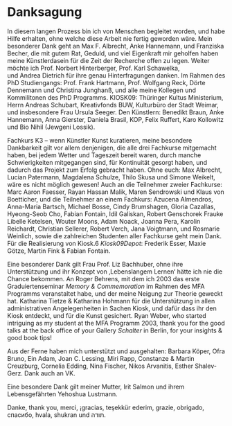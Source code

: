 # Danksagung

In diesem langen Prozess bin ich von Menschen begleitet worden, und habe Hilfe erhalten, ohne welche diese Arbeit nie fertig geworden wäre.
Mein besonderer Dank geht an Max F. Albrecht, Anke Hannemann, und Franziska Becher, die mit gutem Rat, Geduld, und viel Eigenkraft mir geholfen haben 
meine Künstlerdasein für die Zeit der Recherche offen zu legen. Weiter möchte ich Prof. Norbert Hinterberger, Prof. Karl Schawelka,  
und Andrea Dietrich für ihre genau Hinterfragungen danken. Im Rahmen des PhD Studiengangs: Prof. Frank Hartmann, Prof. Wolfgang Reck, Dörte 
Dennemann und Christina Junghanß, und alle meine Kollegen und Kommilitonen des PhD Programms. KIOSK09: Thüringer Kultus Ministerium, Herrn Andreas 
Schubart, Kreativfonds BUW, Kulturbüro der Stadt Weimar, und insbesondere Frau Ursula Seeger. Den Künstlern: Benedikt Braun, Anke Hannemann, Anna 
Gierster, Daniela Brasil, KOP, Felix Ruffert, Karo Kollowitz und Bio Nihil (Jewgeni Lossik).



Fachkurs K3 – wenn Künstler Kunst kuratieren, meine besondere Dankbarkeit gilt vor allem denjenigen, die alle drei Fachkurse 
mitgemacht haben, bei jedem Wetter und Tageszeit bereit waren, durch manche Schwierigkeiten mitgegangen sind, für Kontinuität 
gesorgt haben, und dadurch das Projekt zum Erfolg gebracht haben. Ohne euch: Max Albrecht, Lucian Patermann, Magdalena Schulze, 
Thilo Skusa und Simone Weikelt, wäre es nicht möglich gewesen! Auch an die Teilnehmer zweier Fachkurse: Marc Aaron Faesser, Rayan 
Hassan Malik, Maren Sendrowski und Klaus von Boetticher, und die Teilnehmer an einem Fachkurs: Azucena Almendros, Anna-Maria Bartsch, 
Michael Bosse, Cindy Brumshagen, Gloria Cazallas, Hyeong-Seob Cho, Fabian Fontain, Idil Galiskan, Robert Genschorek Frauke Libelle Ketelsen, 
Wouter Moons, Adam Noack, Joanna Pera, Karolin Reichardt, Christian Sellerer, Robert Verch, Jana Voigtmann, und Rosmarie Weinlich, 
sowie die zahlreichen Studenten aller Fachkurse geht mein Dank. Für die Realisierung von Kiosk.6 *Kiosk09Depot*: Frederik Esser, 
Maxie Götze, Martin Fink & Fabian Fontain. 



Eine besonderer Dank gilt Frau Prof. Liz Bachhuber, ohne ihre Unterstützung und ihr Konzept von ‚Lebenslangem Lernen‘ hätte ich nie
die Chance bekommen. An Roger Behrens, mit dem ich 2003 das erste Graduiertenseminar *Memory & Commemoration* im Rahmen des MFA Programms
veranstaltet habe, und der meine Neigung zur Theorie geweckt hat. Katharina Tietze & Katharina Hohmann für die Unterstützung in allen 
administrativen Angelegenheiten in Sachen Kiosk, und dafür dass ihr den Kiosk entdeckt, und für die Kunst gesichert. 
Ryan Weber, who started intriguing as my student at the MFA Programm 2003, thank you for the good talks at the back office of 
your Gallery *Schalter* in Berlin, for your insights & good book tips!   
  

Aus der Ferne haben mich unterstützt und ausgehalten: 
Barbara Köper, Ofra Bruno, Ein Adam, Joan C. Lessing, Miri Rapp, Constanze & Martin Creuzburg, Cornelia Edding, Nina Fischer, Nikos Arvanitis, Esther Shalev-Gerz.
Dank auch an VK.



Eine besondere Dank gilt meiner Mutter, Irit Salmon und ihrem Lebensgefährten Yehoshua Lustmann.   




Danke, thank you, merci, ¡gracias, teşekkür ederim, grazie, obrigado, спасибо, hvala, shukran und תודה.

 


 

 

 



